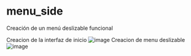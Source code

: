 # menu_side
Creación de un menú deslizable funcional

Creacion de la interfaz de inicio
![image](https://github.com/jimmy1724524143/menu_side/assets/133244319/df77582a-b9fe-4466-82a2-6323a351dfd3)
 Creacion de menu deslizable
 ![image](https://github.com/jimmy1724524143/menu_side/assets/133244319/a0b0a009-5775-445a-a249-6181621b93a7)

